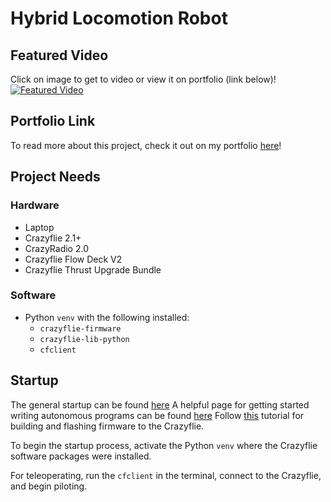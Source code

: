# Hybrid Locomotion Robot

## Featured Video
Click on image to get to video or view it on portfolio (link below)!
[![Featured Video](https://img.youtube.com/vi/Cmba8ZEuzpo/0.jpg)](https://www.youtube.com/watch?v=Cmba8ZEuzpo)

## Portfolio Link
To read more about this project, check it out on my portfolio [here](https://snydergi.github.io/portfolio_featured/rajad/)!

## Project Needs
### Hardware
- Laptop
- Crazyflie 2.1+
- CrazyRadio 2.0
- Crazyflie Flow Deck V2
- Crazyflie Thrust Upgrade Bundle

### Software
- Python `venv` with the following installed:
  - `crazyflie-firmware`
  - `crazyflie-lib-python`
  - `cfclient`

## Startup
The general startup can be found [here](https://www.bitcraze.io/documentation/tutorials/getting-started-with-crazyflie-2-x/)
A helpful page for getting started writing autonomous programs can be found [here](https://www.bitcraze.io/documentation/tutorials/getting-started-with-stem-drone-bundle/#)
Follow [this](https://www.bitcraze.io/documentation/repository/crazyflie-firmware/master/building-and-flashing/build/#build-python-bindings) tutorial for building and flashing firmware to the Crazyflie.

To begin the startup process, activate the Python `venv` where the Crazyflie software packages were installed. 

For teleoperating, run the `cfclient` in the terminal, connect to the Crazyflie, and begin piloting.
